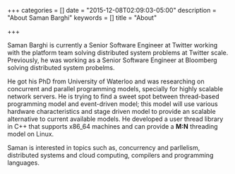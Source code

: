 +++
categories = []
date = "2015-12-08T02:09:03-05:00"
description = "About Saman Barghi"
keywords = []
title = "About"

+++

Saman Barghi is currently a Senior Software Engineer at
Twitter working with the platform team solving distributed system problems at Twitter scale.
Previously, he was working as a Senior Software Engineer at Bloomberg solving distributed system probelms.

He got his PhD from University of Waterloo and was researching on concurrent and
parallel programming models, specially for highly scalable network servers. He
is trying to find a sweet spot between thread-based programming model and
event-driven model; this model will use various hardware characteristics and
stage driven model to provide an scalable alternative to current available
models. He developed a user thread library in C++ that supports
x86\_64 machines and can provide a __M:N__ threading model on Linux.


Saman is interested in topics such as, concurrency and parllelism, distributed systems and cloud computing, 
compilers and programming languages. 